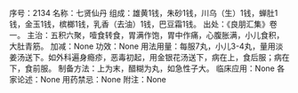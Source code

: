 序号：2134
名称：七贤仙丹
组成：雄黄1钱，朱砂1钱，川乌（生）1钱，蝉肚1钱，金玉1钱，槟榔1钱，乳香（去油）1钱，巴豆霜1钱。
出处：《良朋汇集》卷一。
主治：五积六聚，噎食转食，胃满作饱，胃中作痛，心腹胀满，小儿食积，大肚青筋。
加减：None
功效：None
用法用量：每服7丸，小儿3-4丸，量用淡姜汤送下。如外科遍身瘾疹，恶毒初起，用金银花汤送下，病在上，食后服；病在下，食前服。
制备方法：上为末，醋糊为丸，如急性子大。
临床应用：None
各家论述：None
用药禁忌：None
附注：None
